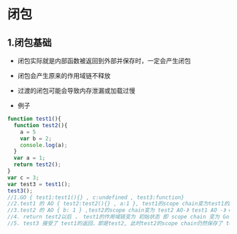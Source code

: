 # 闭包

## 1.闭包基础

- 闭包实际就是内部函数被返回到外部并保存时，一定会产生闭包
- 闭包会产生原来的作用域链不释放
- 过渡的闭包可能会导致内存泄漏或加载过慢

- 例子

```js
function test1(){
  function test2(){
    a = 5
    var b = 2;
    console.log(a);
  }
  var a = 1;
  return test2();
}
var c = 3;
var test3 = test1();
test3();
//1.GO { test1:test1(){} , c:undefined , test3:function}
//2.test1 的 AO { test2:test2(){} , a:1 }, test1的scope chain变为test1的AO-》GO
//3.test2 的 AO { b: 1 } ,test2的scope chain变为 test2 AO-》 test1 AO -》 GO
//4. return test2以后 ， test1的作用域链变为 初始状态 即 scope chain 变为 Go，自己的AO引用被砍断，但是test1的AO并没有被销毁，因为test2的scope chain中仍然有test1的AO
//5. test3 接受了 test1的返回，即是test2, 此时test2的scope chain仍然保存了 test1 的 AO，所以 a 并未被销毁
```
